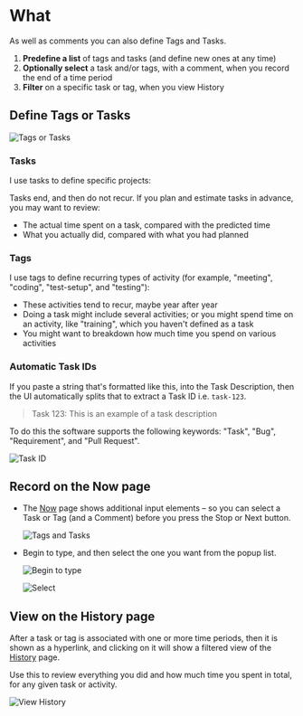 # What

As well as comments you can also define Tags and Tasks.

1. **Predefine a list** of tags and tasks (and define new ones at any time)
2. **Optionally select** a task and/or tags, with a comment, when you record the end of a time period
3. **Filter** on a specific task or tag, when you view History

## Define Tags or Tasks

![Tags or Tasks](what)

### Tasks

I use tasks to define specific projects:

Tasks end, and then do not recur.
If you plan and estimate tasks in advance, you may want to review:

- The actual time spent on a task, compared with the predicted time
- What you actually did, compared with what you had planned

### Tags

I use tags to define recurring types of activity (for example, "meeting", "coding", "test-setup", and "testing"):

- These activities tend to recur, maybe year after year
- Doing a task might include several activities;
  or you might spend time on an activity, like "training", which you haven't defined as a task
- You might want to breakdown how much time you spend on various activities

### Automatic Task IDs

If you paste a string that's formatted like this, into the Task Description,
then the UI automatically splits that to extract a Task ID i.e. `task-123`.

> Task 123: This is an example of a task description

To do this the software supports the following keywords: "Task", "Bug", "Requirement", and "Pull Request".

![Task ID](what1)

## Record on the Now page

- The [Now](/help/now) page shows additional input elements &ndash;
  so you can select a Task or Tag (and a Comment) before you press the Stop or Next button.

  ![Tags and Tasks](tags1)

- Begin to type, and then select the one you want from the popup list.

  ![Begin to type](tags2)

  ![Select](tags3)

## View on the History page

After a task or tag is associated with one or more time periods, then it is shown as a hyperlink,
and clicking on it will show a filtered view of the [History](/help/history) page.

Use this to review everything you did and how much time you spent in total, for any given task or activity.

![View History](what2)
